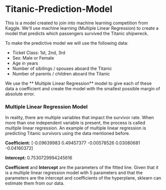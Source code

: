 # Titanic-Prediction-Model
This is a model created to join into machine learning competition from Kaggle. 
We'll use machine learning (Multiple Linear Regression) to create a model that predicts which passengers survived the Titanic shipwreck.

To make the predictive model we will use the following data:
* Ticket Class: 1st, 2nd, 3rd
* Sex: Male or Female
* Age in years
* Number of sibilings / spouses aboard the Titanic
* Number of parents / children aboard the Titanic

We use the ** Multiple Linear Regression** model to give each of these data a coefficient and create the model with the smallest possible margin of absolute error.

### Multiple Linear Regression Model
In reality, there are multiple variables that impact the survivor rate. When more than one independent variable is present, the process is called multiple linear regression. An example of multiple linear regression is predicting Titanic survivors using the data mentioned before.

**Coefficient:** [-0.09639983  0.49457377 -0.00578526  0.03080681 -0.04160372]

**Intercept:**  0.7530729994245616

 **Coefficient** and **Intercept**  are the parameters of the fitted line.
Given that it is a multiple linear regression model with 5 parameters and that the parameters are the intercept and coefficients of the hyperplane, sklearn can estimate them from our data.
